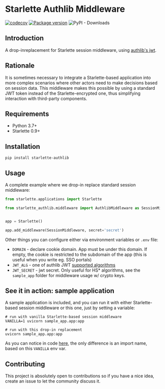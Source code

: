 # Starlette Authlib Middleware

[![codecov](https://codecov.io/gh/aogier/starlette-authlib/branch/master/graph/badge.svg)](https://codecov.io/gh/aogier/starlette-authlib)
[![Package version](https://badge.fury.io/py/starlette-authlib.svg)](https://pypi.org/project/starlette-authlib)
![PyPI - Downloads](https://img.shields.io/pypi/dm/starlette-authlib)

## Introduction

A drop-inreplacement for Starlette session middleware, using [authlib's jwt](https://docs.authlib.org/en/latest/jose/jwt.html).

## Rationale

It is sometimes necessary to integrate a Starlette-based application into more
complex scenarios where other actors need to make decisions based on session
data. This middleware makes this possible by using a standard JWT token instead
of the Starlette-encrypted one, thus simplifying interaction with third-party
components.

## Requirements

* Python 3.7+
* Starlette 0.9+

## Installation

```console
pip install starlette-authlib
```

## Usage

A complete example where we drop-in replace standard session middleware:

```python
from starlette.applications import Starlette

from starlette_authlib.middleware import AuthlibMiddleware as SessionMiddleware


app = Starlette()

app.add_middleware(SessionMiddleware, secret='secret')
```

Other things you can configure either via environment variables or `.env` file:

* `DOMAIN` - declare cookie domain. App must be under this domain. If empty,
  the cookie is restricted to the subdomain of the app (this is useful when you
  write eg. SSO portals)
* `JWT_ALG` - one of authlib JWT [supported algorithms](https://docs.authlib.org/en/latest/specs/rfc7518.html#specs-rfc7518)
* `JWT_SECRET` - jwt secret. Only useful for HS* algorithms, see the
  `sample_app` folder for middleware usage w/ crypto keys.

## See it in action: sample application

A sample application is included, and you can run it with either Starlette-based session middleware or this one, just by setting a variable:

```
# run with vanilla Starlette-based session middleware
VANILLA=1 uvicorn sample_app.app:app

# run with this drop-in replacement
uvicorn sample_app.app:app
```

As you can notice in code [here](sample_app/app.py), the only difference is an
import name, based on this `VANILLA` env var.

## Contributing

This project is absolutely open to contributions so if you have a nice idea,
create an issue to let the community discuss it.
